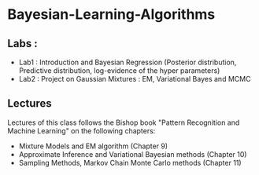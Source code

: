 # Bayesian-Learning-Algorithms

## Labs :
- Lab1 : Introduction and Bayesian Regression (Posterior distribution, Predictive distribution, log-evidence of the hyper parameters)
- Lab2 : Project on Gaussian Mixtures : EM, Variational Bayes and MCMC

## Lectures 
Lectures of this class follows the Bishop book "Pattern Recognition and Machine Learning" on the following chapters:

- Mixture Models and EM algorithm (Chapter 9)
- Approximate Inference and Variational Bayesian methods (Chapter 10)
- Sampling Methods, Markov Chain Monte Carlo methods (Chapter 11)
